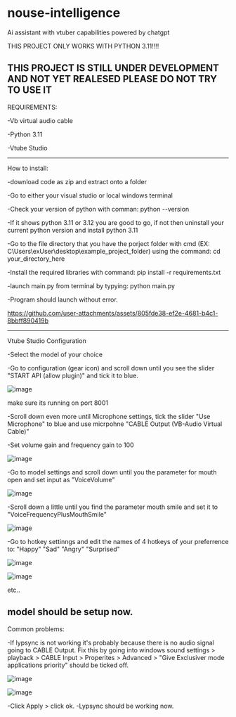 # nouse-intelligence
Ai assistant with vtuber capabilities powered by chatgpt

THIS PROJECT ONLY WORKS WITH PYTHON 3.11!!!!

THIS PROJECT IS STILL UNDER DEVELOPMENT AND NOT YET REALESED PLEASE DO NOT TRY TO USE IT
--------------------------------------------------------------------------------------
REQUIREMENTS:

-Vb virtual audio cable

-Python 3.11

-Vtube Studio

---------------------------------------------------------------------------------------
How to install:

-download code as zip and extract onto a folder

-Go to either your visual studio or local windows terminal

-Check your version of python with comman: python --version 

-If it shows python 3.11 or 3.12 you are good to go, if not then uninstall your current python  version and install python 3.11

-Go to the file directory that you have the porject folder with cmd (EX: C\Users\exUser\desktop\example_project_folder) using the command: cd your_directory_here

-Install the required libraries with command: pip install -r requirements.txt

-launch main.py from terminal by typying: python main.py

-Program should launch without error.

https://github.com/user-attachments/assets/805fde38-ef2e-4681-b4c1-8bbff890419b

----------------------------------------------------------------------------------------
Vtube Studio Configuration

-Select the model of your choice

-Go to configuration (gear icon) and scroll down until you see the slider "START API (allow plugin)" and tick it to blue.

![image](https://github.com/user-attachments/assets/3bc1dde3-000e-4c75-9c45-0476dc317383)

make sure its running on port 8001

-Scroll down even more until Microphone settings, tick the slider "Use Microphone" to blue and use micrpohne "CABLE Output (VB-Audio Virtual Cable)"

-Set volume gain and frequency gain to 100

![image](https://github.com/user-attachments/assets/43424cd3-1a06-4528-b9fb-b60e95f67972)

-Go to model settings and scroll down until you the parameter for mouth open and set input as "VoiceVolume"

![image](https://github.com/user-attachments/assets/d1941b2a-5eed-49ab-b007-76fff5cec6f0)

-Scroll down a little until you find the parameter mouth smile and set it to "VoiceFrequencyPlusMouthSmile"

![image](https://github.com/user-attachments/assets/5ecac5dd-bb34-4141-9800-7ac5997dfa78)

-Go to hotkey settinngs and edit the names of 4 hotkeys of your preferrence to: "Happy" "Sad" "Angry" "Surprised"

![image](https://github.com/user-attachments/assets/4cfcadab-8539-4ecb-8498-e8357219522c)

![image](https://github.com/user-attachments/assets/7ab75a14-9b0e-4f0e-8c28-6574e7f63bbe)

etc..

model should be setup now.
-----------------------------------------------------------------------------------------------------------
Common problems:

-If lypsync is not working it's probably because there is no audio signal going to CABLE Output. 
 Fix this by going into windows sound settings > playback > CABLE Input > Properites > Advanced > "Give Exclusiver mode applications priority" should be ticked off.
 
 ![image](https://github.com/user-attachments/assets/06163191-1136-4051-aed0-d2c807c7b087)

 ![image](https://github.com/user-attachments/assets/0ca08be1-9819-48ff-8e38-e37cac7410dc)

-Click Apply > click ok.
-Lypsync should be working now.
 
